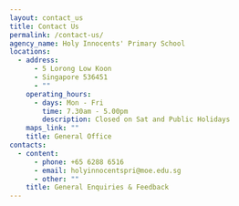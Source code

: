```yaml
---
layout: contact_us
title: Contact Us
permalink: /contact-us/
agency_name: Holy Innocents' Primary School
locations:
  - address:
      - 5 Lorong Low Koon
      - Singapore 536451
      - ""
    operating_hours:
      - days: Mon - Fri
        time: 7.30am - 5.00pm
        description: Closed on Sat and Public Holidays
    maps_link: ""
    title: General Office
contacts:
  - content:
      - phone: +65 6288 6516
      - email: holyinnocentspri@moe.edu.sg
      - other: ""
    title: General Enquiries & Feedback
---
```

